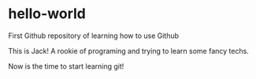 # hello-world
First Github repository of learning how to use Github

This is Jack! A rookie of programing and trying to learn some fancy techs.

Now is the time to start learning git!
